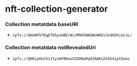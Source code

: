 # nft-collection-generator

### Collection metatdata baseURI
  - `ipfs://QmUAFk7DgEfkhp1mBEcWivM96SWAGWsWKEv3sQGXhieLzL/`

### Collection metatdata notRevealedUri
  - `ipfs://QmRipHuCb1JtyzmFBbwxX2GHDwRq4ZAAKLDtAS41pC6aas`

